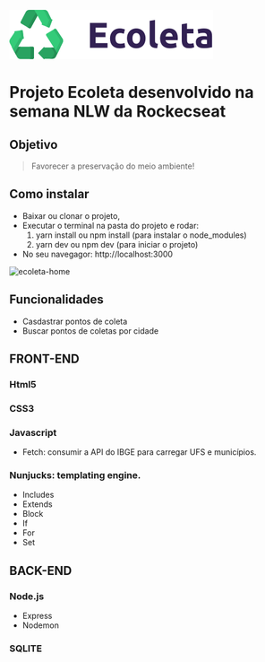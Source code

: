 ![logo](/public/assets/logo.svg) </center>
# Projeto Ecoleta desenvolvido na semana NLW da Rockecseat</center>
## Objetivo
 > Favorecer a preservação do meio ambiente!
## Como instalar
- Baixar ou clonar o projeto,
- Executar o terminal na pasta do projeto e rodar:
  1. yarn install ou npm install (para instalar o node_modules)
  2. yarn dev ou npm dev (para iniciar o projeto)
- No seu navegagor: http://localhost:3000

![ecoleta-home](https://user-images.githubusercontent.com/22125059/83948148-c0185b00-a7f1-11ea-8225-91cce924c7b1.PNG)

## Funcionalidades
- Casdastrar pontos de coleta
- Buscar pontos de coletas por cidade

## FRONT-END
### Html5
### CSS3
### Javascript
- Fetch: consumir a API do IBGE para carregar UFS e municípios.
### Nunjucks: templating engine.
- Includes
- Extends
- Block
- If
- For
- Set

## BACK-END
### Node.js
- Express
- Nodemon
### SQLITE

